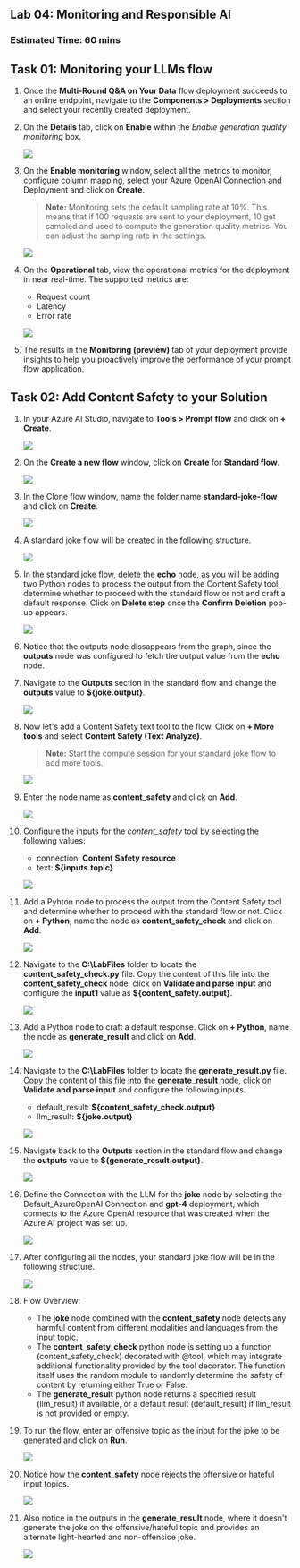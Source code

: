 ## Lab 04: Monitoring and Responsible AI 
### Estimated Time: 60 mins

## Task 01: Monitoring your LLMs flow

1. Once the **Multi-Round Q&A on Your Data** flow deployment succeeds to an online endpoint, navigate to the **Components > Deployments** section and select your recently created deployment.

1. On the **Details** tab, click on **Enable** within the *Enable generation quality monitoring* box.

   ![](media/enable-monitoring.png)

1. On the **Enable monitoring** window, select all the metrics to monitor, configure column mapping, select your Azure OpenAI Connection and Deployment and click on **Create**.

   >**Note:** Monitoring sets the default sampling rate at 10%. This means that if 100 requests are sent to your deployment, 10 get sampled and used to compute the generation quality metrics. You can adjust the sampling rate in the settings.

   ![](media/enable-monitoring-create.png)

1. On the **Operational** tab, view the operational metrics for the deployment in near real-time. The supported metrics are:

   - Request count
   - Latency
   - Error rate
  
   ![](media/monitoring-operational-tab.png)

1. The results in the **Monitoring (preview)** tab of your deployment provide insights to help you proactively improve the performance of your prompt flow application.

## Task 02: Add Content Safety to your Solution

1. In your Azure AI Studio, navigate to **Tools > Prompt flow** and click on **+ Create**.

   ![](media/+create-prompt-flow.png)

1. On the **Create a new flow** window, click on **Create** for **Standard flow**.

   ![](media/standard-flow-create.png)

1. In the Clone flow window, name the folder name **standard-joke-flow** and click on **Create**.

   ![](media/standard-joke-flow-create.png)

1. A standard joke flow will be created in the following structure.

   ![](media/standard-joke-flow-structure.png)

1. In the standard joke flow, delete the **echo** node, as you will be adding two Python nodes to process the output from the Content Safety tool, determine whether to proceed with the standard flow or not and craft a default response. Click on **Delete step** once the **Confirm Deletion** pop-up appears.

   ![](media/standard-flow-delete-echo.png)

1. Notice that the outputs node dissappears from the graph, since the **outputs** node was configured to fetch the output value from the **echo** node.

1. Navigate to the **Outputs** section in the standard flow and change the **outputs** value to **${joke.output}**.

   ![](media/standard-flow-joke-ouput.png)

1. Now let's add a Content Safety text tool to the flow. Click on **+ More tools** and select **Content Safety (Text Analyze)**.

   >**Note:** Start the compute session for your standard joke flow to add more tools.

   ![](media/more-tools-content-safety.png)

1. Enter the node name as **content_safety** and click on **Add**.

   ![](media/content-safety-name-add.png)

1. Configure the inputs for the *content_safety* tool by selecting the following values:

   - connection: **Content Safety resource**
   - text: **${inputs.topic}**

   ![](media/config-content-safety-inputs.png)

1. Add a Pyhton node to process the output from the Content Safety tool and determine whether to proceed with the standard flow or not. Click on **+ Python**, name the node as **content_safety_check** and click on **Add**.

   ![](media/content_safety-check-name-add.png)

1. Navigate to the **C:\LabFiles** folder to locate the **content_safety_check.py** file. Copy the content of this file into the **content_safety_check** node, click on **Validate and parse input** and configure the **input1** value as **${content_safety.output}**.

   ![](media/config-content-safety-check.png)

1. Add a Python node to craft a default response. Click on **+ Python**, name the node as **generate_result** and click on **Add**.

   ![](media/generate-result-name-add.png)

1. Navigate to the **C:\LabFiles** folder to locate the **generate_result.py** file. Copy the content of this file into the **generate_result** node, click on **Validate and parse input** and configure the following inputs.

   - default_result: **${content_safety_check.output}**
   - llm_result: **${joke.output}**

   ![](media/config-generate-result.png)

1. Navigate back to the **Outputs** section in the standard flow and change the **outputs** value to **${generate_result.output}**.

   ![](media/config-outputs-generate-result.png)

1. Define the Connection with the LLM for the **joke** node by selecting the Default_AzureOpenAI Connection and **gpt-4** deployment, which connects to the Azure OpenAI resource that was created when the Azure AI project was set up.

   ![](media/config-joke-llm-connection.png)

1. After configuring all the nodes, your standard joke flow will be in the following structure.

   ![](media/standard-joke-flow-final.png)

1. Flow Overview:

   - The **joke** node combined with the **content_safety** node detects any harmful content from different modalities and languages from the input topic.
   - The **content_safety_check** python node is setting up a function (content_safety_check) decorated with @tool, which may integrate additional functionality provided by the tool decorator. The function itself uses the random module to randomly determine the safety of content by returning either True or False.
   - The **generate_result** python node returns a specified result (llm_result) if available, or a default result (default_result) if llm_result is not provided or empty.

1. To run the flow, enter an offensive topic as the input for the joke to be generated and click on **Run**.

   ![](media/ca.png)

1. Notice how the **content_safety** node rejects the offensive or hateful input topics.

   ![](media/content-safety-reject.png)

1. Also notice in the outputs in the **generate_result** node, where it doesn't generate the joke on the offensive/hateful topic and provides an alternate light-hearted and non-offensice joke.

   ![](media/generate-result-joke-output.png)



















